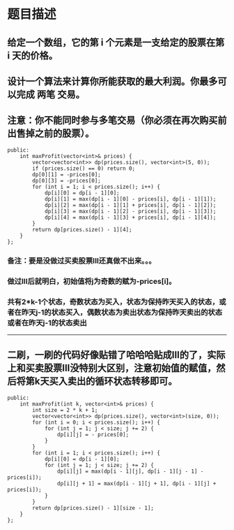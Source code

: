 # 题目描述
## 给定一个数组，它的第 i 个元素是一支给定的股票在第 i 天的价格。
## 设计一个算法来计算你所能获取的最大利润。你最多可以完成 两笔 交易。
## 注意：你不能同时参与多笔交易（你必须在再次购买前出售掉之前的股票）。
```class Solution {
public:
    int maxProfit(vector<int>& prices) {
        vector<vector<int>> dp(prices.size(), vector<int>(5, 0));
        if (prices.size() == 0) return 0;
        dp[0][1] = -prices[0];
        dp[0][3] = -prices[0];
        for (int i = 1; i < prices.size(); i++) {
            dp[i][0] = dp[i - 1][0];
            dp[i][1] = max(dp[i - 1][0] - prices[i], dp[i - 1][1]);
            dp[i][2] = max(dp[i - 1][1] + prices[i], dp[i - 1][2]);
            dp[i][3] = max(dp[i - 1][2] - prices[i], dp[i - 1][3]);
            dp[i][4] = max(dp[i - 1][3] + prices[i], dp[i - 1][4]);
        }
        return dp[prices.size() - 1][4];
    }
};
```
### **备注**：要是没做过买卖股票III还真做不出来。。。
### 做过III后就明白，初始值将j为奇数的赋为-prices[i]。
### 共有2*k-1个状态，奇数状态为买入，状态为保持昨天买入的状态，或者在昨天j-1的状态买入，偶数状态为卖出状态为保持昨天卖出的状态或者在昨天j-1的状态卖出
****
## 二刷，一刷的代码好像贴错了哈哈哈贴成III的了，实际上和买卖股票III没特别大区别，注意初始值的赋值，然后将第k天买入卖出的循环状态转移即可。
```class Solution {
public:
    int maxProfit(int k, vector<int>& prices) {
        int size = 2 * k + 1;
        vector<vector<int>> dp(prices.size(), vector<int>(size, 0));
        for (int i = 0; i < prices.size(); i++) {
            for (int j = 1; j < size; j += 2) {
                dp[i][j] = - prices[0];
            }
        }
        for (int i = 1; i < prices.size(); i++) {
            dp[i][0] = dp[i - 1][0];
            for (int j = 1; j < size; j += 2) {
                dp[i][j] = max(dp[i - 1][j], dp[i - 1][j - 1] - prices[i]);
                dp[i][j + 1] = max(dp[i - 1][j + 1], dp[i - 1][j] + prices[i]);
            }
        }
        return dp[prices.size() - 1][size - 1];
    }
};
```